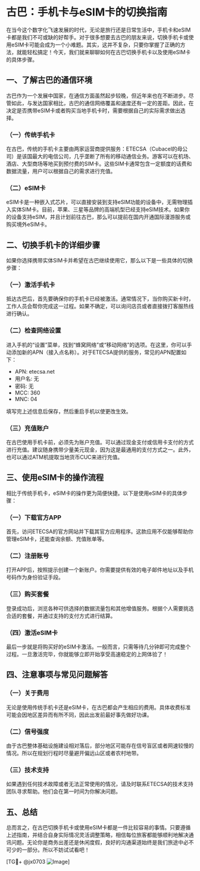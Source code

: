 # 古巴：手机卡与eSIM卡的切换指南

在当今这个数字化飞速发展的时代，无论是旅行还是日常生活中，手机卡和eSIM卡都是我们不可或缺的好帮手。对于很多想要去古巴的朋友来说，切换手机卡或使用eSIM卡可能会成为一个小难题。其实，这并不复杂，只要你掌握了正确的方法，就能轻松搞定！今天，我们就来聊聊如何在古巴切换手机卡以及使用eSIM卡的具体步骤。

## 一、了解古巴的通信环境

古巴作为一个发展中国家，在通信方面虽然起步较晚，但近年来也在不断进步。尽管如此，与发达国家相比，古巴的通信网络覆盖和速度还有一定的差距。因此，在决定是否携带eSIM卡或者购买当地手机卡时，需要根据自己的实际需求做出选择。

### （一）传统手机卡

在古巴，传统的手机卡主要由两家运营商提供服务：ETECSA（Cubacel的母公司）是该国最大的电信公司，几乎垄断了所有的移动通信业务。游客可以在机场、酒店、大型商场等地买到预付费的SIM卡。这些SIM卡通常包含一定额度的话费和数据流量，用户可以根据自己的需求进行充值。

### （二）eSIM卡

eSIM卡是一种嵌入式芯片，可以直接安装到支持eSIM功能的设备中，无需物理插入实体SIM卡。目前，苹果、三星等品牌的高端机型已经支持eSIM技术。如果你的设备支持eSIM，并且计划前往古巴，那么可以提前在国内开通国际漫游服务或购买境外eSIM卡。

## 二、切换手机卡的详细步骤

如果你选择携带实体SIM卡并希望在古巴继续使用它，那么以下是一些具体的切换步骤：

### （一）激活手机卡

抵达古巴后，首先要确保你的手机卡已经被激活。通常情况下，当你购买新卡时，工作人员会帮你完成这一过程。如果不确定，可以询问店员或者直接拨打客服热线进行确认。

### （二）检查网络设置

进入手机的“设置”菜单，找到“蜂窝网络”或“移动网络”的选项。在这里，你可以手动添加新的APN（接入点名称）。对于ETECSA提供的服务，常见的APN配置如下：
- APN: etecsa.net
- 用户名: 无
- 密码: 无
- MCC: 360
- MNC: 04

填写完上述信息后保存，然后重启手机以使更改生效。

### （三）充值账户

在古巴使用手机卡前，必须先为账户充值。可以通过现金支付或信用卡支付的方式进行充值。建议随身携带少量美元现金，因为这是最通用的支付方式之一。此外，也可以通过ATM机提取当地货币CUC来进行充值。

## 三、使用eSIM卡的操作流程

相比于传统手机卡，eSIM卡的操作更为简便快捷。以下是使用eSIM卡的具体步骤：

### （一）下载官方APP

首先，访问ETECSA的官方网站并下载其官方应用程序。这款应用不仅能够帮助你管理eSIM卡，还能查询余额、充值账单等。

### （二）注册账号

打开APP后，按照提示创建一个新账户。你需要提供有效的电子邮件地址以及手机号码作为身份验证手段。

### （三）购买套餐

登录成功后，浏览各种可供选择的数据流量包和其他增值服务。根据个人需要挑选合适的套餐，并通过支持的支付方式进行结算。

### （四）激活eSIM卡

最后一步就是将购买好的eSIM卡激活。一般而言，只需等待几分钟即可完成整个过程。一旦激活完毕，你就能够立即开始享受高速稳定的上网体验了！

## 四、注意事项与常见问题解答

### （一）关于费用

无论是使用传统手机卡还是eSIM卡，在古巴都会产生相应的费用。具体收费标准可能会因地区差异而有所不同，因此出发前最好事先做好功课。

### （二）信号强度

由于古巴整体基础设施建设相对落后，部分地区可能存在信号盲区或者网速较慢的情况。所以在规划行程时尽量避开偏远山区或者农村地带。

### （三）技术支持

如果遇到任何技术故障或者无法正常使用的情况，请及时联系ETECSA的技术支持团队寻求帮助。他们会在第一时间为你解决问题。

## 五、总结

总而言之，在古巴切换手机卡或使用eSIM卡都是一件比较容易的事情。只要遵循上述指南，并结合自身实际情况灵活调整策略，相信每位旅客都能够顺利地解决通讯问题。无论你是商务出差还是休闲度假，良好的沟通渠道始终是我们旅途中必不可少的一部分。所以不妨试试看吧！

[TG💪+ @jx0703 ![Image](https://github.com/user-attachments/assets/dbca1d08-cadb-493c-b0ec-ad6f7a83f270)]